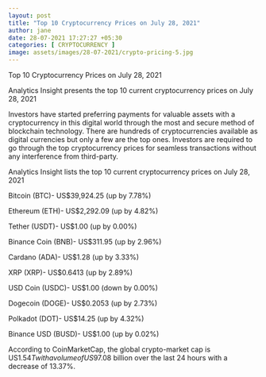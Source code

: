 ```yaml
---
layout: post
title: "Top 10 Cryptocurrency Prices on July 28, 2021"
author: jane 
date: 28-07-2021 17:27:27 +05:30 
categories: [ CRYPTOCURRENCY ] 
image: assets/images/28-07-2021/crypto-pricing-5.jpg
---
```

Top 10 Cryptocurrency Prices on July 28, 2021

Analytics Insight presents the top 10 current cryptocurrency prices on July 28, 2021

Investors have started preferring payments for valuable assets with a cryptocurrency in this digital world through the most and secure method of blockchain technology. There are hundreds of cryptocurrencies available as digital currencies but only a few are the top ones. Investors are required to go through the top cryptocurrency prices for seamless transactions without any interference from third-party.

Analytics Insight lists the top 10 current cryptocurrency prices on July 28, 2021

Bitcoin (BTC)- US$39,924.25 (up by 7.78%)

Ethereum (ETH)- US$2,292.09 (up by 4.82%)

Tether (USDT)- US$1.00 (up by 0.00%)

Binance Coin (BNB)- US$311.95 (up by 2.96%)

Cardano (ADA)- US$1.28 (up by 3.33%)

XRP (XRP)- US$0.6413 (up by 2.89%)

USD Coin (USDC)- US$1.00 (down by 0.00%)

Dogecoin (DOGE)- US$0.2053 (up by 2.73%)

Polkadot (DOT)- US$14.25 (up by 4.32%)

Binance USD (BUSD)- US$1.00 (up by 0.02%)

According to CoinMarketCap, the global crypto-market cap is US$1.54T with a volume of US$97.08 billion over the last 24 hours with a decrease of 13.37%.